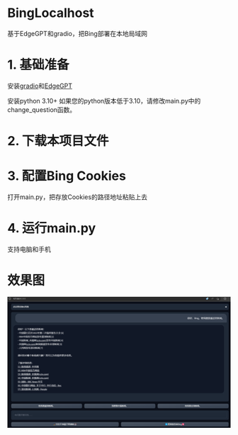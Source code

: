 # BingLocalhost
基于EdgeGPT和gradio，把Bing部署在本地局域网

# 1. 基础准备
安装[gradio](https://github.com/gradio-app/gradio)和[EdgeGPT](https://github.com/acheong08/EdgeGPT)

安装python 3.10+
如果您的python版本低于3.10，请修改main.py中的change_question函数。
# 2. 下载本项目文件
# 3. 配置Bing Cookies
打开main.py，把存放Cookies的路径地址粘贴上去
# 4. 运行main.py
支持电脑和手机

# 效果图
![preview](/preview.png)
